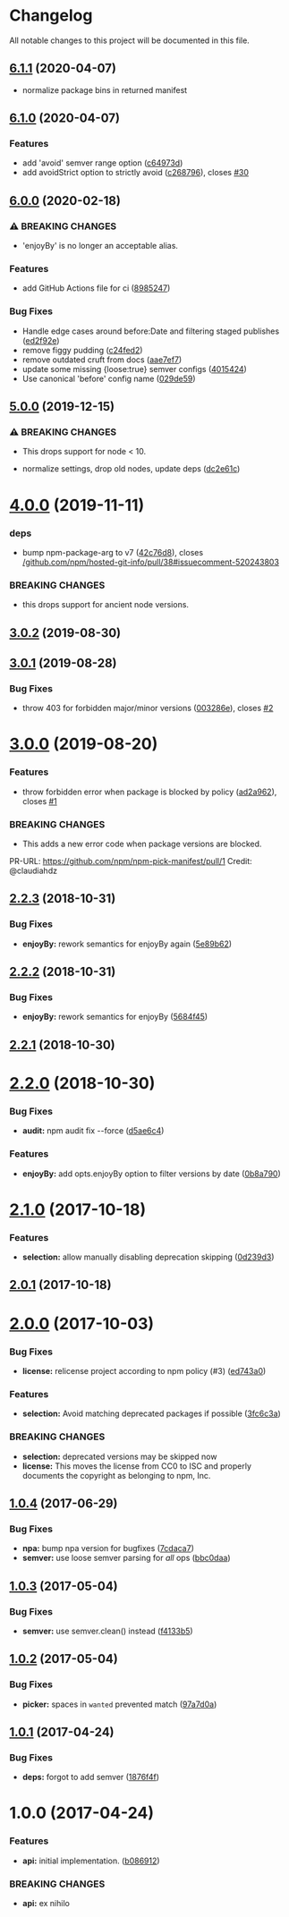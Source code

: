 # Changelog

All notable changes to this project will be documented in this file.

## [6.1.1](https://github.com/npm/npm-pick-manifest/compare/v6.0.0...v6.1.0) (2020-04-07)

* normalize package bins in returned manifest

## [6.1.0](https://github.com/npm/npm-pick-manifest/compare/v6.0.0...v6.1.0) (2020-04-07)


### Features

* add 'avoid' semver range option ([c64973d](https://github.com/npm/npm-pick-manifest/commit/c64973d63ddf6797edf41c20df641f816d30ff03))
* add avoidStrict option to strictly avoid ([c268796](https://github.com/npm/npm-pick-manifest/commit/c2687967b6294f5ce01aa6b59071e79272dc57de)), closes [#30](https://github.com/npm/npm-pick-manifest/issues/30)

## [6.0.0](https://github.com/npm/npm-pick-manifest/compare/v5.0.0...v6.0.0) (2020-02-18)


### ⚠ BREAKING CHANGES

* 'enjoyBy' is no longer an acceptable alias.

### Features

* add GitHub Actions file for ci ([8985247](https://github.com/npm/npm-pick-manifest/commit/898524727fa157f46fdf4eb0c11148ae4808226b))


### Bug Fixes

* Handle edge cases around before:Date and filtering staged publishes ([ed2f92e](https://github.com/npm/npm-pick-manifest/commit/ed2f92e7fdc9cc7836b13ebc73e17d8fd296a07e))
* remove figgy pudding ([c24fed2](https://github.com/npm/npm-pick-manifest/commit/c24fed25b8f77fbbcc3107030f2dfed55fa54222))
* remove outdated cruft from docs ([aae7ef7](https://github.com/npm/npm-pick-manifest/commit/aae7ef7625ddddbac0548287e5d57b8f76593322))
* update some missing {loose:true} semver configs ([4015424](https://github.com/npm/npm-pick-manifest/commit/40154244a3fe1af86462bc1d6165199fc3315c10))
* Use canonical 'before' config name ([029de59](https://github.com/npm/npm-pick-manifest/commit/029de59bda6d3376f03760a00efe4ac9d997c623))

## [5.0.0](https://github.com/npm/npm-pick-manifest/compare/v4.0.0...v5.0.0) (2019-12-15)


### ⚠ BREAKING CHANGES

* This drops support for node < 10.

* normalize settings, drop old nodes, update deps ([dc2e61c](https://github.com/npm/npm-pick-manifest/commit/dc2e61cc06bd19e079128e77397df7593741da50))

<a name="4.0.0"></a>
# [4.0.0](https://github.com/npm/npm-pick-manifest/compare/v3.0.2...v4.0.0) (2019-11-11)


### deps

* bump npm-package-arg to v7 ([42c76d8](https://github.com/npm/npm-pick-manifest/commit/42c76d8)), closes [/github.com/npm/hosted-git-info/pull/38#issuecomment-520243803](https://github.com//github.com/npm/hosted-git-info/pull/38/issues/issuecomment-520243803)


### BREAKING CHANGES

* this drops support for ancient node versions.



<a name="3.0.2"></a>
## [3.0.2](https://github.com/npm/npm-pick-manifest/compare/v3.0.1...v3.0.2) (2019-08-30)



<a name="3.0.1"></a>
## [3.0.1](https://github.com/npm/npm-pick-manifest/compare/v3.0.0...v3.0.1) (2019-08-28)


### Bug Fixes

* throw 403 for forbidden major/minor versions ([003286e](https://github.com/npm/npm-pick-manifest/commit/003286e)), closes [#2](https://github.com/npm/npm-pick-manifest/issues/2)



<a name="3.0.0"></a>
# [3.0.0](https://github.com/npm/npm-pick-manifest/compare/v2.2.3...v3.0.0) (2019-08-20)


### Features

* throw forbidden error when package is blocked by policy ([ad2a962](https://github.com/npm/npm-pick-manifest/commit/ad2a962)), closes [#1](https://github.com/npm/npm-pick-manifest/issues/1)


### BREAKING CHANGES

* This adds a new error code when package versions are
blocked.

PR-URL: https://github.com/npm/npm-pick-manifest/pull/1
Credit: @claudiahdz



<a name="2.2.3"></a>
## [2.2.3](https://github.com/npm/npm-pick-manifest/compare/v2.2.2...v2.2.3) (2018-10-31)


### Bug Fixes

* **enjoyBy:** rework semantics for enjoyBy again ([5e89b62](https://github.com/npm/npm-pick-manifest/commit/5e89b62))



<a name="2.2.2"></a>
## [2.2.2](https://github.com/npm/npm-pick-manifest/compare/v2.2.1...v2.2.2) (2018-10-31)


### Bug Fixes

* **enjoyBy:** rework semantics for enjoyBy ([5684f45](https://github.com/npm/npm-pick-manifest/commit/5684f45))



<a name="2.2.1"></a>
## [2.2.1](https://github.com/npm/npm-pick-manifest/compare/v2.2.0...v2.2.1) (2018-10-30)



<a name="2.2.0"></a>
# [2.2.0](https://github.com/npm/npm-pick-manifest/compare/v2.1.0...v2.2.0) (2018-10-30)


### Bug Fixes

* **audit:** npm audit fix --force ([d5ae6c4](https://github.com/npm/npm-pick-manifest/commit/d5ae6c4))


### Features

* **enjoyBy:** add opts.enjoyBy option to filter versions by date ([0b8a790](https://github.com/npm/npm-pick-manifest/commit/0b8a790))



<a name="2.1.0"></a>
# [2.1.0](https://github.com/npm/npm-pick-manifest/compare/v2.0.1...v2.1.0) (2017-10-18)


### Features

* **selection:** allow manually disabling deprecation skipping ([0d239d3](https://github.com/npm/npm-pick-manifest/commit/0d239d3))



<a name="2.0.1"></a>
## [2.0.1](https://github.com/npm/npm-pick-manifest/compare/v2.0.0...v2.0.1) (2017-10-18)



<a name="2.0.0"></a>
# [2.0.0](https://github.com/npm/npm-pick-manifest/compare/v1.0.4...v2.0.0) (2017-10-03)


### Bug Fixes

* **license:** relicense project according to npm policy (#3) ([ed743a0](https://github.com/npm/npm-pick-manifest/commit/ed743a0))


### Features

* **selection:** Avoid matching deprecated packages if possible ([3fc6c3a](https://github.com/npm/npm-pick-manifest/commit/3fc6c3a))


### BREAKING CHANGES

* **selection:** deprecated versions may be skipped now
* **license:** This moves the license from CC0 to ISC and properly documents the copyright as belonging to npm, Inc.



<a name="1.0.4"></a>
## [1.0.4](https://github.com/npm/npm-pick-manifest/compare/v1.0.3...v1.0.4) (2017-06-29)


### Bug Fixes

* **npa:** bump npa version for bugfixes ([7cdaca7](https://github.com/npm/npm-pick-manifest/commit/7cdaca7))
* **semver:** use loose semver parsing for *all* ops ([bbc0daa](https://github.com/npm/npm-pick-manifest/commit/bbc0daa))



<a name="1.0.3"></a>
## [1.0.3](https://github.com/npm/npm-pick-manifest/compare/v1.0.2...v1.0.3) (2017-05-04)


### Bug Fixes

* **semver:** use semver.clean() instead ([f4133b5](https://github.com/npm/npm-pick-manifest/commit/f4133b5))



<a name="1.0.2"></a>
## [1.0.2](https://github.com/npm/npm-pick-manifest/compare/v1.0.1...v1.0.2) (2017-05-04)


### Bug Fixes

* **picker:** spaces in `wanted` prevented match ([97a7d0a](https://github.com/npm/npm-pick-manifest/commit/97a7d0a))



<a name="1.0.1"></a>
## [1.0.1](https://github.com/npm/npm-pick-manifest/compare/v1.0.0...v1.0.1) (2017-04-24)


### Bug Fixes

* **deps:** forgot to add semver ([1876f4f](https://github.com/npm/npm-pick-manifest/commit/1876f4f))



<a name="1.0.0"></a>
# 1.0.0 (2017-04-24)


### Features

* **api:** initial implementation. ([b086912](https://github.com/npm/npm-pick-manifest/commit/b086912))


### BREAKING CHANGES

* **api:** ex nihilo
